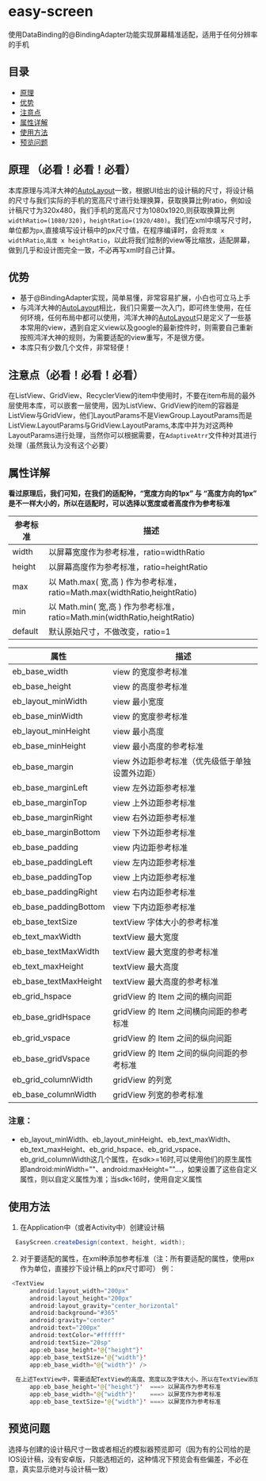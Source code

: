 # easy-screen
使用DataBinding的@BindingAdapter功能实现屏幕精准适配，适用于任何分辨率的手机

## 目录
- [原理](#原理)
- [优势](#优势)
- [注意点](#注意点)
- [属性详解](#属性详解)
- [使用方法](#使用方法)
- [预览问题](#预览问题)

## 原理 （必看！必看！必看）
本库原理与鸿洋大神的[AutoLayout][autolayout]一致，根据UI给出的设计稿的尺寸，将设计稿的尺寸与我们实际的手机的宽高尺寸进行处理换算，获取换算比例ratio，例如设计稿尺寸为320x480，我们手机的宽高尺寸为1080x1920,则获取换算比例`widthRatio=(1080/320)`，`heightRatio=(1920/480)`。我们在xml中填写尺寸时，单位都为`px`,直接填写设计稿中的px尺寸值，在程序编译时，会将`宽度 x widthRatio`,`高度 x heightRatio`，以此将我们绘制的view等比缩放，适配屏幕，做到几乎和设计图完全一致，不必再写xml时自己计算。  

## 优势
- 基于@BindingAdapter实现，简单易懂，非常容易扩展，小白也可立马上手
- 与鸿洋大神的[AutoLayout][autolayout]相比，我们只需要一次入门，即可终生使用，在任何环境，任何布局中都可以使用，鸿洋大神的[AutoLayout][autolayout]只是定义了一些基本常用的view，遇到自定义view以及google的最新控件时，则需要自己重新按照鸿洋大神的规则，为需要适配的view重写，不是很方便。
- 本库只有少数几个文件，非常轻便！

## 注意点（必看！必看！必看）
在ListView、GridView、RecyclerView的item中使用时，不要在item布局的最外层使用本库，可以嵌套一层使用，因为ListView、GridView的item的容器是ListView与GridView，他们LayoutParams不是ViewGroup.LayoutParams而是ListView.LayoutParams与GridView.LayoutParams,本库中并为对这两种LayoutParams进行处理，当然你可以根据需要，在`AdaptiveAtrr`文件种对其进行处理（虽然我认为没有这个必要）

## 属性详解
**看过原理后，我们可知，在我们的适配种，“宽度方向的1px” 与 “高度方向的1px” 是不一样大小的，所以在适配时，可以选择以宽度或者高度作为参考标准**

| 参考标准 | 描述 |
| ---- | ---- |
| width | 以屏幕宽度作为参考标准，ratio=widthRatio |
| height | 以屏幕高度作为参考标准，ratio=heightRatio |
| max | 以 Math.max( 宽,高 ) 作为参考标准，ratio=Math.max(widthRatio,heightRatio) |
| min | 以 Math.min( 宽,高 ) 作为参考标准，ratio=Math.min(widthRatio,heightRatio) |
| default | 默认原始尺寸，不做改变，ratio=1 |


| 属性 | 描述 |
| ---- | ---- |
| eb_base_width | view 的宽度参考标准 |
| eb_base_height | view 的高度参考标准 |
| eb_layout_minWidth | view 最小宽度 |
| eb_base_minWidth | view 的宽度参考标准 |
| eb_layout_minHeight | view 最小高度 |
| eb_base_minHeight | view 最小高度的参考标准 |
| eb_base_margin | view 外边距参考标准（优先级低于单独设置外边距）|
| eb_base_marginLeft | view 左外边距参考标准 |
| eb_base_marginTop | view 上外边距参考标准 |
| eb_base_marginRight | view 右外边距参考标准 |
| eb_base_marginBottom | view 下外边距参考标准 |
| eb_base_padding | view 内边距参考标准 |
| eb_base_paddingLeft | view 左内边距参考标准 |
| eb_base_paddingTop | view 上内边距参考标准 |
| eb_base_paddingRight | view 右内边距参考标准 |
| eb_base_paddingBottom | view 下内边距参考标准 |
| eb_base_textSize | textView 字体大小的参考标准 |
| eb_text_maxWidth | textView 最大宽度 |
| eb_base_textMaxWidth | textView 最大宽度的参考标准 |
| eb_text_maxHeight | textView 最大高度 |
| eb_base_textMaxHeight | textView 最大高度的参考标准 |
| eb_grid_hspace | gridView 的 Item 之间的横向间距 |
| eb_base_gridHspace | gridView 的 Item 之间横向间距的参考标准 |
| eb_grid_vspace | gridView 的 Item 之间的纵向间距|
| eb_base_gridVspace | gridView 的 Item 之间的纵向间距的参考标准 |
| eb_grid_columnWidth | gridView 的列宽 |
| eb_base_columnWidth | gridView 列宽的参考标准 |

### 注意：
- eb_layout_minWidth、eb_layout_minHeight、eb_text_maxWidth、eb_text_maxHeight、eb_grid_hspace、eb_grid_vspace、eb_grid_columnWidth这几个属性，在sdk>=16时,可以使用他们的原生属性即android:minWidth=""、android:maxHeight=""...，如果设置了这些自定义属性，则以自定义属性为准；当sdk<16时，使用自定义属性

## 使用方法
1. 在Application中（或者Activity中）创建设计稿

```Java
  EasyScreen.createDesign(context, height, width);
```

2. 对于要适配的属性，在xml种添加参考标准（注：所有要适配的属性，使用px作为单位，直接抄下设计稿上的px尺寸即可）
例：
```Java
 <TextView
      android:layout_width="200px"
      android:layout_height="200px"
      android:layout_gravity="center_horizontal"
      android:background="#365"
      android:gravity="center"
      android:text="200px"
      android:textColor="#ffffff"
      android:textSize="20sp"
      app:eb_base_height='@{"height"}'
      app:eb_base_textSize='@{"width"}'
      app:eb_base_width='@{"width"}' />
      
  在上述TextView中，需要适配TextView的高度、宽度以及字体大小，所以在TextView添加自定义属性  
      app:eb_base_height='@{"height"}'  ===> 以屏高作为参考标准
      app:eb_base_width='@{"width"}'    ===> 以屏宽作为参考标准
      app:eb_base_textSize='@{"width"}' ===> 以屏宽作为参考标准
```
## 预览问题
选择与创建的设计稿尺寸一致或者相近的模拟器预览即可（因为有的公司给的是IOS设计稿，没有安卓版，只能选相近的，这种情况下预览会有些偏差，不必在意，真实显示绝对与设计稿一致）

[autolayout]:http://blog.csdn.net/lmj623565791/article/details/49990941


